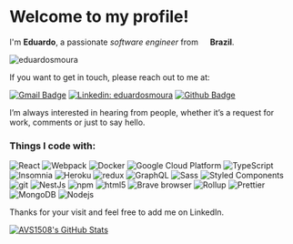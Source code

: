 <h1>Welcome to my profile!</h1>
<p>I'm <b>Eduardo</b>, a passionate <i>software engineer</i> from <img src="https://image.flaticon.com/icons/svg/1534/1534584.svg" width="13"/> <b>Brazil</b>.</p>
<p align="left"> <img src="https://komarev.com/ghpvc/?username=eduardosmoura" alt="eduardosmoura" /></p>
<p>If you want to get in touch, please reach out to me at:</p>

[![Gmail Badge](https://img.shields.io/badge/-eduardosmoura@gmail.com-c14438?style=flat-square&logo=Gmail&logoColor=white&link=mailto:eduardosmoura@gmail.com)](mailto:eduardosmoura@gmail.com)
[![Linkedin: eduardosmoura](https://img.shields.io/badge/-eduardosmoura-blue?style=flat-square&logo=Linkedin&logoColor=white&link=https://www.linkedin.com/in/eduardosmoura/)](https://www.linkedin.com/in/eduardosmoura/)
[![Github Badge](https://img.shields.io/badge/-Github-000?style=flat-square&logo=Github&logoColor=white&link=https://github.com/eduardosmoura)](https://github.com/eduardosmoura)

<p>I’m always interested in hearing from people, whether it’s a request for work, comments or just to say hello.</p>
<h3>Things I code with:</h3>
<p>
  <img alt="React" src="https://img.shields.io/badge/-React-45b8d8?style=flat-square&logo=react&logoColor=white" />
  <img alt="Webpack" src="https://img.shields.io/badge/-Webpack-8DD6F9?style=flat-square&logo=webpack&logoColor=white" /> 
  <img alt="Docker" src="https://img.shields.io/badge/-Docker-46a2f1?style=flat-square&logo=docker&logoColor=white" />
  <img alt="Google Cloud Platform" src="https://img.shields.io/badge/-Google_Cloud_Platform-1a73e8?style=flat-square&logo=google-cloud&logoColor=white" />
  <img alt="TypeScript" src="https://img.shields.io/badge/-TypeScript-007ACC?style=flat-square&logo=typescript&logoColor=white" />
  <img alt="Insomnia" src="https://img.shields.io/badge/-Insomnia-5849BE?style=flat-square&logo=insomnia&logoColor=white" />
  <img alt="Heroku" src="https://img.shields.io/badge/-Heroku-430098?style=flat-square&logo=heroku&logoColor=white" />
  <img alt="redux" src="https://img.shields.io/badge/-Redux-764ABC?style=flat-square&logo=redux&logoColor=white" />
  <img alt="GraphQL" src="https://img.shields.io/badge/-GraphQL-E10098?style=flat-square&logo=graphql&logoColor=white" />
  <img alt="Sass" src="https://img.shields.io/badge/-Sass-CC6699?style=flat-square&logo=sass&logoColor=white" />
  <img alt="Styled Components" src="https://img.shields.io/badge/-Styled_Components-db7092?style=flat-square&logo=styled-components&logoColor=white" />
  <img alt="git" src="https://img.shields.io/badge/-Git-F05032?style=flat-square&logo=git&logoColor=white" />
  <img alt="NestJs" src="https://img.shields.io/badge/-NestJs-ea2845?style=flat-square&logo=nestjs&logoColor=white" />
  <img alt="npm" src="https://img.shields.io/badge/-NPM-CB3837?style=flat-square&logo=npm&logoColor=white" />
  <img alt="html5" src="https://img.shields.io/badge/-HTML5-E34F26?style=flat-square&logo=html5&logoColor=white" />
  <img alt="Brave browser" src="https://img.shields.io/badge/-Brave_Browser-FB542B?style=flat-square&logo=brave&logoColor=white" />
  <img alt="Rollup" src="https://img.shields.io/badge/-Rollup-EC4A3F?style=flat-square&logo=rollup.js&logoColor=white" />
  <img alt="Prettier" src="https://img.shields.io/badge/-Prettier-F7B93E?style=flat-square&logo=prettier&logoColor=white" />
  <img alt="MongoDB" src="https://img.shields.io/badge/-MongoDB-13aa52?style=flat-square&logo=mongodb&logoColor=white" />
  <img alt="Nodejs" src="https://img.shields.io/badge/-Nodejs-43853d?style=flat-square&logo=Node.js&logoColor=white" />
</p>
<p>Thanks for your visit and feel free to add me on LinkedIn.</p>

[![AVS1508's GitHub Stats](https://github-readme-stats.vercel.app/api?username=eduardosmoura&show_icons=true)](https://github.com/eduardosmoura)
